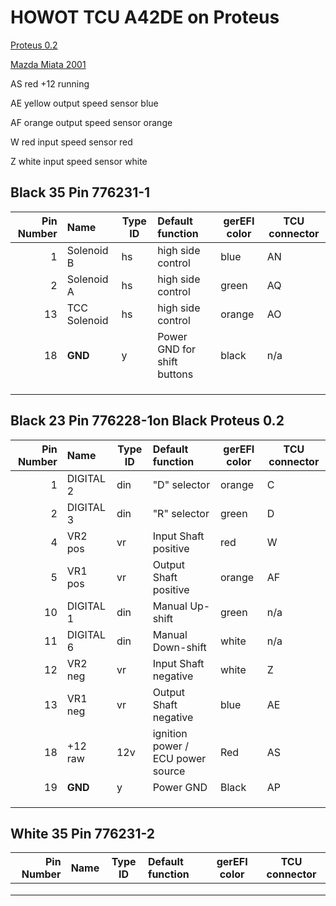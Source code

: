 # HOWOT TCU A42DE on Proteus

[Proteus 0.2](Hardware-Proteus-Wiring-v02)

[Mazda Miata 2001](Mazda-Miata-2001)

AS      red     +12 running

AE yellow output speed sensor  blue

AF orange output speed sensor  orange

W     red input speed sensor  red

Z white input speed sensor  white

## Black 35 Pin 776231-1

|Pin Number|Name      | Type ID | Default function                   | gerEFI color | TCU connector |
| ---:|:------------- | ----- |:------------------------------------ |------------- | ------------- |
|  1  | Solenoid B    | hs    | high side control                    |         blue |    AN         |
|  2  | Solenoid A    | hs    | high side control                    |    green     |     AQ        |
| 13  |TCC Solenoid   | hs    | high side control                    |       orange       |    AO           |
| 18  | **GND**       | y     | Power GND for shift buttons          | black        | n/a           |
|     |               |       |                                      |              |               |
|     |               |       |                                      |              |               |
|     |               |       |                                      |              |               |

## Black 23 Pin 776228-1on Black Proteus 0.2

|Pin Number|Name      | Type ID | Default function                   | gerEFI color | TCU connector |
| ---:|:------------- | ----- |:------------------------------------ |------------- | ------------- |
| 1   | DIGITAL 2     | din   | "D" selector                         | orange       | C             |
| 2   | DIGITAL 3     | din   | "R" selector                         | green        | D             |
| 4   | VR2 pos       | vr    | Input Shaft positive                 | red          |  W            |
| 5   | VR1 pos       | vr    | Output Shaft positive                | orange       | AF            |
| 10  | DIGITAL 1     | din   | Manual Up-shift                      | green        | n/a           |
| 11  | DIGITAL 6     | din   | Manual Down-shift                    | white        | n/a           |
| 12  | VR2 neg       | vr    | Input Shaft negative                 | white        | Z             |
| 13  | VR1 neg       | vr    | Output Shaft negative                | blue         | AE            |
| 18  | +12 raw       | 12v   | ignition power / ECU power source    | Red          |    AS         |
| 19  | **GND**       | y     | Power GND                            | Black        |   AP          |
|     |               |       |                                      |              |               |
|     |               |       |                                      |              |               |
|     |               |       |                                      |              |               |

## White 35 Pin 776231-2

|Pin Number|Name      | Type ID | Default function                   | gerEFI color | TCU connector |
| ---:|:------------- | ----- |:------------------------------------ |------------- | ------------- |
|     |               |       |                                      |              |               |
|     |               |       |                                      |              |               |
|     |               |       |                                      |              |               |
